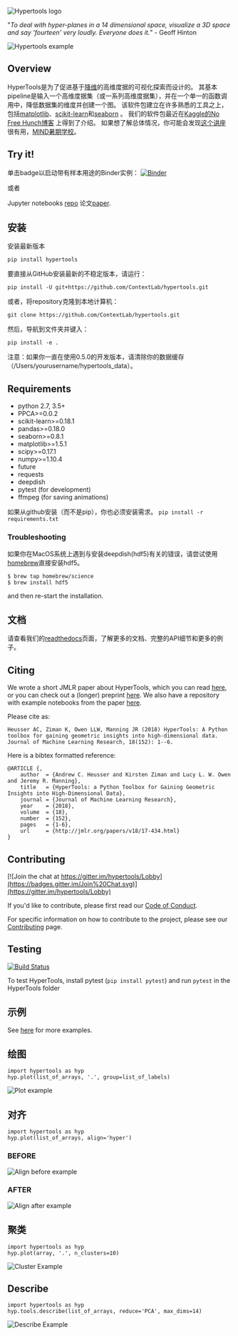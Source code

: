 ![Hypertools logo](images/hypercube.png)


"_To deal with hyper-planes in a 14 dimensional space, visualize a 3D space and say 'fourteen' very loudly.  Everyone does it._" - Geoff Hinton


![Hypertools example](images/hypertools.gif)

## Overview
HyperTools是为了促进基于[降维](https://en.wikipedia.org/wiki/Dimensionality_reduction)的高维度据的可视化探索而设计的。 
其基本pipeline是输入一个高维度据集（或一系列高维度据集），并在一个单一的函数调用中，降低数据集的维度并创建一个图。 
该软件包建立在许多熟悉的工具之上，包括[matplotlib](https://matplotlib.org/)、[scikit-learn](http://scikit-learn.org/)和[seaborn](https://seaborn.pydata.org/) 。 
我们的软件包最近在[Kaggle的No Free Hunch博客](http://blog.kaggle.com/2017/04/10/exploring-the-structure-of-high-dimensional-data-with-hypertools-in-kaggle-kernels/)
上得到了介绍。 
如果想了解总体情况，你可能会发现[这个讲座](https://www.youtube.com/watch?v=hb_ER9RGtOM)很有用，[MIND暑期学校](https://summer-mind.github.io)。


## Try it!

单击badge以启动带有样本用途的Binder实例：
[![Binder](http://mybinder.org/badge.svg)](http://mybinder.org:/repo/contextlab/hypertools-paper-notebooks)

或者

Jupyter notebooks [repo](https://github.com/ContextLab/hypertools-paper-notebooks)
论文[paper](https://arxiv.org/abs/1701.08290).

## 安装

安装最新版本

`pip install hypertools`

要直接从GitHub安装最新的不稳定版本，请运行：

`pip install -U git+https://github.com/ContextLab/hypertools.git`

或者，将repository克隆到本地计算机：

`git clone https://github.com/ContextLab/hypertools.git`

然后，导航到文件夹并键入：

`pip install -e .`

注意：如果你一直在使用0.5.0的开发版本，请清除你的数据缓存（/Users/yourusername/hypertools_data）。

## Requirements

+ python 2.7, 3.5+
+ PPCA>=0.0.2
+ scikit-learn>=0.18.1
+ pandas>=0.18.0
+ seaborn>=0.8.1
+ matplotlib>=1.5.1
+ scipy>=0.17.1
+ numpy>=1.10.4
+ future
+ requests
+ deepdish
+ pytest (for development)
+ ffmpeg (for saving animations)

如果从github安装（而不是pip），你也必须安装需求。
`pip install -r requirements.txt`

### Troubleshooting
如果你在MacOS系统上遇到与安装deepdish(hdf5)有关的错误，请尝试使用[homebrew](https://brew.sh/)直接安装hdf5。
```
$ brew tap homebrew/science
$ brew install hdf5
```
and then re-start the installation.

## 文档

请查看我们的[readthedocs](http://hypertools.readthedocs.io/en/latest/)页面，了解更多的文档、完整的API细节和更多的例子。

## Citing

We wrote a short JMLR paper about HyperTools, which you can read [here](http://jmlr.org/papers/v18/17-434.html), or you can check out a (longer) preprint [here](https://arxiv.org/abs/1701.08290). We also have a repository with example notebooks from the paper [here](https://github.com/ContextLab/hypertools-paper-notebooks).

Please cite as:

`Heusser AC, Ziman K, Owen LLW, Manning JR (2018) HyperTools: A Python toolbox for gaining geometric insights into high-dimensional data.  Journal of Machine Learning Research, 18(152): 1--6.`

Here is a bibtex formatted reference:

```
@ARTICLE {,
    author  = {Andrew C. Heusser and Kirsten Ziman and Lucy L. W. Owen and Jeremy R. Manning},    
    title   = {HyperTools: a Python Toolbox for Gaining Geometric Insights into High-Dimensional Data},    
    journal = {Journal of Machine Learning Research},
    year    = {2018},
    volume  = {18},	
    number  = {152},	
    pages   = {1-6},	
    url     = {http://jmlr.org/papers/v18/17-434.html}	
}
```

## Contributing

[![Join the chat at https://gitter.im/hypertools/Lobby](https://badges.gitter.im/Join%20Chat.svg)](https://gitter.im/hypertools/Lobby)

If you'd like to contribute, please first read our [Code of Conduct](https://www.mozilla.org/en-US/about/governance/policies/participation/).

For specific information on how to contribute to the project, please see our [Contributing](https://github.com/ContextLab/hypertools/blob/master/CONTRIBUTING.md) page.
## Testing

[![Build Status](https://travis-ci.org/ContextLab/hypertools.svg?branch=master)](https://travis-ci.org/ContextLab/hypertools)


To test HyperTools, install pytest (`pip install pytest`) and run `pytest` in the HyperTools folder

## 示例

See [here](http://hypertools.readthedocs.io/en/latest/auto_examples/index.html) for more examples.

## 绘图

```
import hypertools as hyp
hyp.plot(list_of_arrays, '.', group=list_of_labels)
```

![Plot example](images/plot.gif)

## 对齐

```
import hypertools as hyp
hyp.plot(list_of_arrays, align='hyper')
```

### BEFORE

![Align before example](images/align_before.gif)

### AFTER</center>

![Align after example](images/align_after.gif)


## 聚类

```
import hypertools as hyp
hyp.plot(array, '.', n_clusters=10)
```

![Cluster Example](images/cluster_example.png)


## Describe

```
import hypertools as hyp
hyp.tools.describe(list_of_arrays, reduce='PCA', max_dims=14)
```
![Describe Example](images/describe_example.png)
